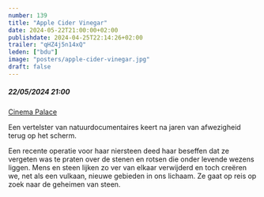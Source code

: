 ```yaml
---
number: 139
title: "Apple Cider Vinegar"
date: 2024-05-22T21:00:00+02:00
publishdate: 2024-04-25T22:14:26+02:00
trailer: "qHZ4j5n14xQ"
leden: ["bdu"]
image: "posters/apple-cider-vinegar.jpg"
draft: false
---
```


##### 22/05/2024 21:00

[Cinema Palace](https://cinema-palace.be/nl/film/apple-cider-vinegar)

Een vertelster van natuurdocumentaires keert na jaren van afwezigheid terug op het scherm.
<!--more-->
Een recente operatie voor haar niersteen deed haar beseffen dat ze vergeten was te praten
over de stenen en rotsen die onder levende wezens liggen. Mens en steen lijken zo ver
van elkaar verwijderd en toch creëren we, net als een vulkaan, nieuwe gebieden in ons
lichaam. Ze gaat op reis op zoek naar de geheimen van steen.

